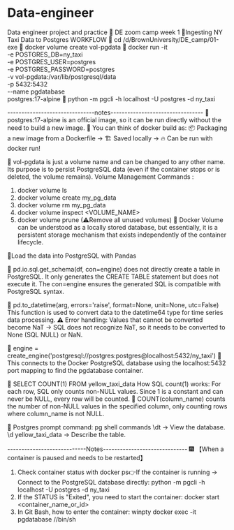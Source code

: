 # Data-engineer
Data engineer project and practice
💭 DE zoom camp week 1
 🎥Ingesting NY Taxi Data to Postgres WORKFLOW
🥨 cd /d/BrownUniversity/DE_camp/01-exe
🥨 docker volume create vol-pgdata
🥨 docker run -it \
-e POSTGRES_DB=ny_taxi \
-e POSTGRES_USER=postgres \
-e POSTGRES_PASSWORD=postgres \
-v vol-pgdata:/var/lib/postgresql/data \
-p 5432:5432 \
--name pgdatabase \
postgres:17-alpine
🥨 python -m pgcli -h localhost -U postgres -d ny_taxi

-------------------------------notes---------------------------------
📒 postgres:17-alpine is an official image, so it can be run directly without the need to build a new image.
🚀 You can think of docker build as:
📦 Packaging a new image from a Dockerfile → 🏗️ Saved locally → 🔥 Can be run with docker run!

📒 vol-pgdata is just a volume name and can be changed to any other name. Its purpose is to persist PostgreSQL data (even if the container stops or is deleted, the volume remains).
Volume Management Commands :
1. docker volume ls
2. docker volume create my_pg_data
3. docker volume rm my_pg_data
4. docker volume inspect <VOLUME_NAME>
5. docker volume prune (⚠Remove all unused volumes)
🥭 Docker Volume can be understood as a locally stored database, but essentially, it is a persistent storage mechanism that exists independently of the container lifecycle.

🎥Load the data into PostgreSQL with Pandas

🥨 pd.io.sql.get_schema(df, con=engine) does not directly create a table in PostgreSQL. It only generates the CREATE TABLE statement but does not execute it. The con=engine ensures the generated SQL is compatible with PostgreSQL syntax.

🥨 pd.to_datetime(arg, errors='raise', format=None, unit=None, utc=False)
 This function is used to convert data to the datetime64 type for time series data processing.
⚠️ Error handling: Values that cannot be converted become NaT → SQL does not recognize NaT, so it needs to be converted to None (SQL NULL) or NaN.

🥨 engine = create_engine('postgresql://postgres:postgres@localhost:5432/ny_taxi')
📌 This connects to the Docker PostgreSQL database using the localhost:5432 port mapping to find the pgdatabase container.

🧀 SELECT COUNT(1) FROM yellow_taxi_data
 How SQL count(1) works:
 For each row, SQL only counts non-NULL values. Since 1 is a constant and can never be NULL, every row will be counted.
📌 COUNT(column_name) counts the number of non-NULL values in the specified column, only counting rows where column_name is not NULL.

📒 Postgres prompt command: pg shell commands
\dt → View the database.
\d yellow_taxi_data → Describe the table.

----------------------------Notes------------------------------
🎆 【When a container is paused and needs to be restarted】
1. Check container status with docker ps👉If the container is running → Connect to the PostgreSQL database directly:
python -m pgcli -h localhost -U postgres -d ny_taxi
2. If the STATUS is "Exited", you need to start the container: 
docker start <container_name_or_id>
3. In Git Bash, how to enter the container:
winpty docker exec -it pgdatabase //bin/sh
